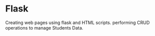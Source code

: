 # Flask
Creating web pages using flask and HTML scripts.
performing CRUD operations to manage Students Data.

